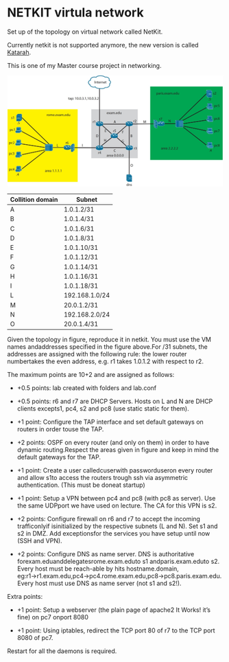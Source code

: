 # NETKIT virtula network

Set up of the topology on virtual network called NetKit.

Currently netkit is not supported anymore, the new version is called [Katarah](https://www.netkit.org/).

This is one of my Master course project in networking.

![GitHub Logo](./networktopology.jpg)

|Collition domain |Subnet |
|-	|-	|
|A  	|1.0.1.2/31  	|
|B  	|1.0.1.4/31  	|
|C  	|1.0.1.6/31  	|
|D  	|1.0.1.8/31  	|
|E  	|1.0.1.10/31  |
|F  	|1.0.1.12/31  |
|G  	|1.0.1.14/31  |
|H  	|1.0.1.16/31 	|
|I  	|1.0.1.18/31 	|
|L  	|192.168.1.0/24 	|
|M  	|20.0.1.2/31  	|
|N  	|192.168.2.0/24  	|
|O  	|20.0.1.4/31  	|

Given  the  topology  in  figure,  reproduce  it  in  netkit.   You  must  use  the  VM  names  andaddresses specified in the figure above.For /31 subnets, the addresses are assigned with the following rule:  the lower router numbertakes the even address, e.g.  r1 takes 1.0.1.2 with respect to r2.

The maximum points are 10+2 and are assigned as follows:

- +0.5 points:  lab created with folders and lab.conf

- +0.5 points:  r6 and r7 are DHCP Servers.  Hosts on L and N are DHCP clients excepts1, pc4, s2 and pc8 (use static static for them).

- +1 point:  Configure the TAP interface and set default gateways on routers in order touse the TAP.

- +2 points:  OSPF on every router (and only on them) in order to have dynamic routing.Respect the areas given in figure and keep in mind the default gateways for the TAP.

- +1 point:  Create a user calledcuserwith passworduseron every router and allow s1to access the routers trough ssh via asymmetric authentication.  (This must be doneat startup)

- +1 point:  Setup a VPN between pc4 and pc8 (with pc8 as server).  Use the same UDPport we have used on lecture.  The CA for this VPN is s2.

- +2 points:   Configure  firewall  on  r6  and  r7  to  accept  the  incoming  trafficonlyif  isinitialized by the respective subnets (L and N). Set s1 and s2 in DMZ. Add exceptionsfor the services you have setup until now (SSH and VPN).

- +2  points:   Configure  DNS  as  name  server.   DNS  is  authoritative  forexam.eduanddelegatesrome.exam.eduto  s1  andparis.exam.eduto  s2.   Every  host  must  be  reach-able  by  hits  hostname.domain,  eg:r1→r1.exam.edu,pc4→pc4.rome.exam.edu,pc8→pc8.paris.exam.edu.  Every host must use DNS as name server (not s1 and s2!).

Extra points:

- +1 point:  Setup a webserver (the plain page of apache2 It Works!  it’s fine) on pc7 onport 8080

- +1 point:  Using iptables, redirect the TCP port 80 of r7 to the TCP port 8080 of pc7.

Restart for all the daemons is required.
